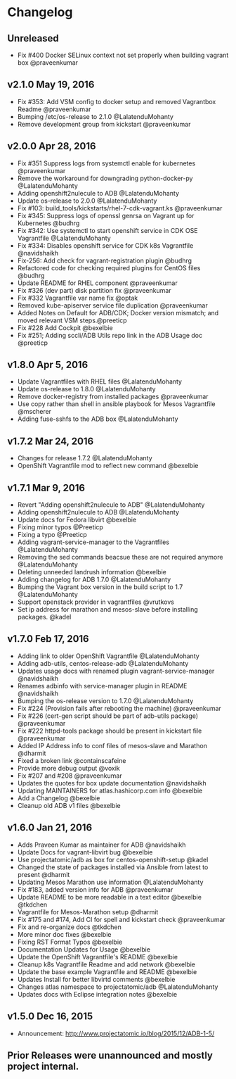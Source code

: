 # Changelog

## Unreleased
- Fix #400 Docker SELinux context not set properly when building vagrant box @praveenkumar

## v2.1.0 May 19, 2016
- Fix #353: Add VSM config to docker setup and removed Vagrantbox Readme @praveenkumar
- Bumping /etc/os-release to 2.1.0 @LalatenduMohanty
- Remove development group from kickstart @praveenkumar

## v2.0.0 Apr 28, 2016
- Fix #351 Suppress logs from systemctl enable for kubernetes @praveenkumar
- Remove the workaround for downgrading python-docker-py @LalatenduMohanty
- Adding openshift2nulecule to ADB @LalatenduMohanty
- Update os-release to 2.0.0 @LalatenduMohanty
- Fix #103: build_tools/kickstarts/rhel-7-cdk-vagrant.ks @praveenkumar
- Fix #345: Suppress logs of openssl genrsa on Vagrant up for Kubernetes @budhrg
- Fix #342: Use systemctl to start openshift service in CDK OSE Vagrantfile @LalatenduMohanty
- Fix #334: Disables openshift service for CDK k8s Vagrantfile @navidshaikh
- Fix-256: Add check for vagrant-registration plugin @budhrg
- Refactored code for checking required plugins for CentOS files @budhrg
- Update README for RHEL component @praveenkumar
- Fix #326 (dev part) disk partition fix @praveenkumar
- Fix #332 Vagrantfile var name fix @optak
- Removed kube-apiserver service file duplication @praveenkumar
- Added Notes on Default for ADB/CDK; Docker version mismatch; and moved relevant VSM steps.@preeticp
- Fix #228 Add Cockpit @bexelbie
- Fix #251; Adding sccli/ADB Utils repo link in the ADB Usage doc @preeticp

## v1.8.0 Apr 5, 2016
- Update Vagrantfiles with RHEL files @LalatenduMohanty
- Update os-release to 1.8.0 @LalatenduMohanty
- Remove docker-registry from installed packages @praveenkumar
- Use copy rather than shell in ansible playbook for Mesos Vagrantfile @mscherer
- Adding fuse-sshfs to the ADB box @LalatenduMohanty

## v1.7.2 Mar 24, 2016
- Changes for release 1.7.2 @LalatenduMohanty
- OpenShift Vagrantfile mod to reflect new command @bexelbie

## v1.7.1 Mar 9, 2016
- Revert "Adding openshift2nulecule to ADB" @LalatenduMohanty
- Adding openshift2nulecule to ADB @LalatenduMohanty
- Update docs for Fedora libvirt @bexelbie
- Fixing minor typos @Preeticp
- Fixing a typo @Preeticp
- Adding vagrant-service-manager to the Vagrantfiles @LalatenduMohanty
- Removing the sed commands beacsue these are not required anymore @LalatenduMohanty
- Deleting unneeded landrush information @bexelbie
- Adding changelog for ADB 1.7.0 @LalatenduMohanty
- Bumping the Vagrant box version in the build script to 1.7 @LalatenduMohanty
- Support openstack provider in vagrantfiles @vrutkovs
- Set ip address for marathon and mesos-slave before installing packages. @kadel

## v1.7.0 Feb 17, 2016

- Adding link to older OpenShift Vagrantfile   @LalatenduMohanty
- Adding adb-utils, centos-release-adb    @LalatenduMohanty
- Updates usage docs with renamed plugin vagrant-service-manager   @navidshaikh
- Renames adbinfo with service-manager plugin in README    @navidshaikh
- Bumping the os-release version to 1.7.0  @LalatenduMohanty
- Fix #224 (Provision fails after rebooting the machine)  @praveenkumar
- Fix #226 (cert-gen script should be part of adb-utils package)  @praveenkumar
- Fix #222 httpd-tools package should be present in kickstart file  @praveenkumar
- Added IP Address info to conf files of mesos-slave and Marathon @dharmit
- Fixed a broken link   @containscafeine
- Provide more debug output  @voxik
- Fix #207 and #208    @praveenkumar
- Updates the quotes for box update documentation  @navidshaikh
- Updating MAINTAINERS for atlas.hashicorp.com info   @bexelbie
- Add a Changelog   @bexelbie
- Cleanup old ADB v1 files   @bexelbie

## v1.6.0 Jan 21, 2016


- Adds Praveen Kumar as maintainer for ADB @navidshaikh
- Update Docs for vagrant-libvirt bug @bexelbie
- Use projectatomic/adb as box for centos-openshift-setup @kadel
- Changed the state of packages installed via Ansible from latest to present @dharmit
- Updating Mesos Marathon use information @LalatenduMohanty
- Fix #183, added version info for ADB @praveenkumar
- Update README to be more readable in a text editor @bexelbie @tkdchen
- Vagrantfile for Mesos-Marathon setup @dharmit
- Fix #175 and #174, Add CI for spell and kickstart check @praveenkumar
- Fix and re-organize docs @tkdchen
- More minor doc fixes @bexelbie
- Fixing RST Format Typos @bexelbie
- Documentation Updates for Usage @bexelbie
- Update the OpenShift Vagrantfile's README @bexelbie
- Cleanup k8s Vagrantfile Readme and add network @bexelbie
- Update the base example Vagrantfile and README @bexelbie
- Updates Install for better libvirtd comments @bexelbie
- Changes atlas namespace to projectatomic/adb @LalatenduMohanty
- Updates docs with Eclipse integration notes @bexelbie

## v1.5.0 Dec 16, 2015

- Announcement: http://www.projectatomic.io/blog/2015/12/ADB-1-5/

## Prior Releases were unannounced and mostly project internal.
